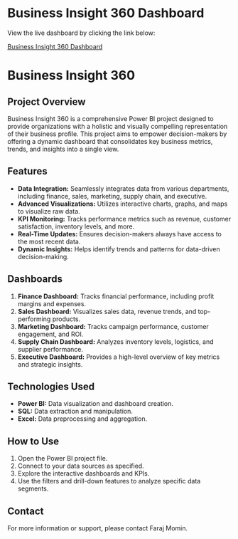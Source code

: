 # Business Insight 360 Dashboard

View the live dashboard by clicking the link below:

[Business Insight 360 Dashboard](https://app.powerbi.com/view?r=eyJrIjoiYThlMDY5YzQtZGNjNi00ODRhLTg4MmItMTYwNDBkNWU1ZTgwIiwidCI6ImM2ZTU0OWIzLTVmNDUtNDAzMi1hYWU5LWQ0MjQ0ZGM1YjJjNCJ9)

# Business Insight 360

## Project Overview
Business Insight 360 is a comprehensive Power BI project designed to provide organizations with a holistic and visually compelling representation of their business profile. This project aims to empower decision-makers by offering a dynamic dashboard that consolidates key business metrics, trends, and insights into a single view.

## Features
- **Data Integration:** Seamlessly integrates data from various departments, including finance, sales, marketing, supply chain, and executive.
- **Advanced Visualizations:** Utilizes interactive charts, graphs, and maps to visualize raw data.
- **KPI Monitoring:** Tracks performance metrics such as revenue, customer satisfaction, inventory levels, and more.
- **Real-Time Updates:** Ensures decision-makers always have access to the most recent data.
- **Dynamic Insights:** Helps identify trends and patterns for data-driven decision-making.

## Dashboards
1. **Finance Dashboard:** Tracks financial performance, including profit margins and expenses.
2. **Sales Dashboard:** Visualizes sales data, revenue trends, and top-performing products.
3. **Marketing Dashboard:** Tracks campaign performance, customer engagement, and ROI.
4. **Supply Chain Dashboard:** Analyzes inventory levels, logistics, and supplier performance.
5. **Executive Dashboard:** Provides a high-level overview of key metrics and strategic insights.

## Technologies Used
- **Power BI:** Data visualization and dashboard creation.
- **SQL:** Data extraction and manipulation.
- **Excel:** Data preprocessing and aggregation.

## How to Use
1. Open the Power BI project file.
2. Connect to your data sources as specified.
3. Explore the interactive dashboards and KPIs.
4. Use the filters and drill-down features to analyze specific data segments.

## Contact
For more information or support, please contact Faraj Momin.
